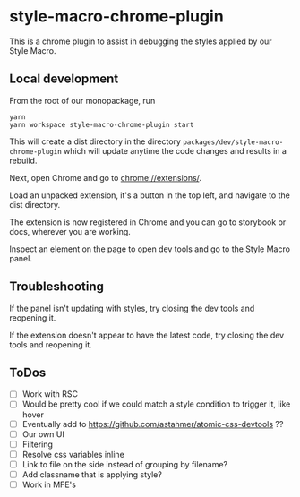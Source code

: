 # style-macro-chrome-plugin

This is a chrome plugin to assist in debugging the styles applied by our Style Macro.

## Local development

From the root of our monopackage, run

```
yarn
yarn workspace style-macro-chrome-plugin start
```

This will create a dist directory in the directory `packages/dev/style-macro-chrome-plugin` which will update anytime the code changes and results in a rebuild.

Next, open Chrome and go to [chrome://extensions/](chrome://extensions/).

Load an unpacked extension, it's a button in the top left, and navigate to the dist directory.

The extension is now registered in Chrome and you can go to storybook or docs, wherever you are working.

Inspect an element on the page to open dev tools and go to the Style Macro panel.

## Troubleshooting

If the panel isn't updating with styles, try closing the dev tools and reopening it.

If the extension doesn't appear to have the latest code, try closing the dev tools and reopening it.

## ToDos

- [ ] Work with RSC
- [ ] Would be pretty cool if we could match a style condition to trigger it, like hover
- [ ] Eventually add to https://github.com/astahmer/atomic-css-devtools ??
- [ ] Our own UI
- [ ] Filtering
- [ ] Resolve css variables inline
- [ ] Link to file on the side instead of grouping by filename?
- [ ] Add classname that is applying style?
- [ ] Work in MFE's
